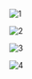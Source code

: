 ![1](https://github.com/KirtanNarola13/marksheet/assets/133342879/fbefb06b-18c0-4e61-8630-b416d21849c3)



![2](https://github.com/KirtanNarola13/marksheet/assets/133342879/2af1ba20-c71b-4844-839e-e1dd23648f67)



![3](https://github.com/KirtanNarola13/marksheet/assets/133342879/21132b67-92e6-4050-a02e-e6cc2a88f68f)



![4](https://github.com/KirtanNarola13/marksheet/assets/133342879/1b28bed7-dd13-48c9-bc7b-b5ff4011a651)
